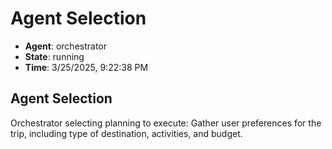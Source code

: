# Agent Selection

- **Agent**: orchestrator
- **State**: running
- **Time**: 3/25/2025, 9:22:38 PM

## Agent Selection

Orchestrator selecting planning to execute: Gather user preferences for the trip, including type of destination, activities, and budget.

